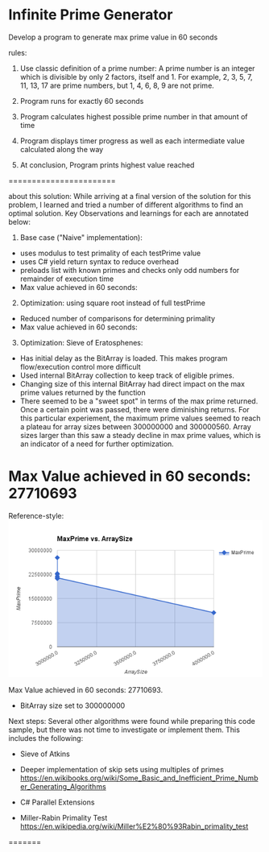 ﻿# Infinite Prime Generator
Develop a program to generate max prime value in 60 seconds

rules: 
1. Use classic definition of a prime number: 
A prime number is an integer which is divisible by only 2 factors, itself 
 and 1. For example, 2, 3, 5, 7, 11, 13, 17 are prime numbers, but 1, 4, 6, 
 8, 9 are not prime. 

2. Program runs for exactly 60 seconds

3. Program calculates highest possible prime number in that amount of time

4. Program displays timer progress as well as each intermediate value calculated along the way

5. At conclusion, Program prints highest value reached 

=======================

about this solution: 
While arriving at a final version of the solution for this problem, 
I learned and tried a number of different algorithms to find an optimal solution. 
Key Observations and learnings for each are annotated below: 

1) Base case ("Naive" implementation): 
- uses modulus to test primality of each testPrime value
- uses C# yield return syntax to reduce overhead
- preloads list with known primes and checks only odd numbers for remainder of execution time
- Max value achieved in 60 seconds:  

2) Optimization: using square root instead of full testPrime
- Reduced number of comparisons for determining primality
- Max value achieved in 60 seconds:  

3) Optimization: Sieve of Eratosphenes:
- Has initial delay as the BitArray is loaded. This makes program flow/execution control more difficult
- Used internal BitArray collection to keep track of eligible primes. 
- Changing size of this internal BitArray had direct impact on the max prime values returned by the function
- There seemed to be a "sweet spot" in terms of the max prime returned. Once a certain point was passed, there were diminishing returns. 
For this particular experiement, the maximum prime values seemed to reach a plateau for array sizes between 300000000 and 300000560. 
Array sizes larger than this saw a steady decline in max prime values, which is an indicator of a need for further optimization.

Max Value achieved in 60 seconds: 27710693
=======
Reference-style: 
![alt text][chart]

[chart]: https://github.com/infomaven/InfinitePrimeGenerator/blob/master/maxPrime.png "Chart - Max Primes"

Max Value achieved in 60 seconds: 27710693. 
- BitArray size set to 300000000

Next steps: 
Several other algorithms were found while preparing this code sample, but there was not time to investigate or implement them. 
This includes the following: 
- Sieve of Atkins

- Deeper implementation of skip sets using multiples of primes
https://en.wikibooks.org/wiki/Some_Basic_and_Inefficient_Prime_Number_Generating_Algorithms

- C# Parallel Extensions


- Miller-Rabin Primality Test
https://en.wikipedia.org/wiki/Miller%E2%80%93Rabin_primality_test

=======





